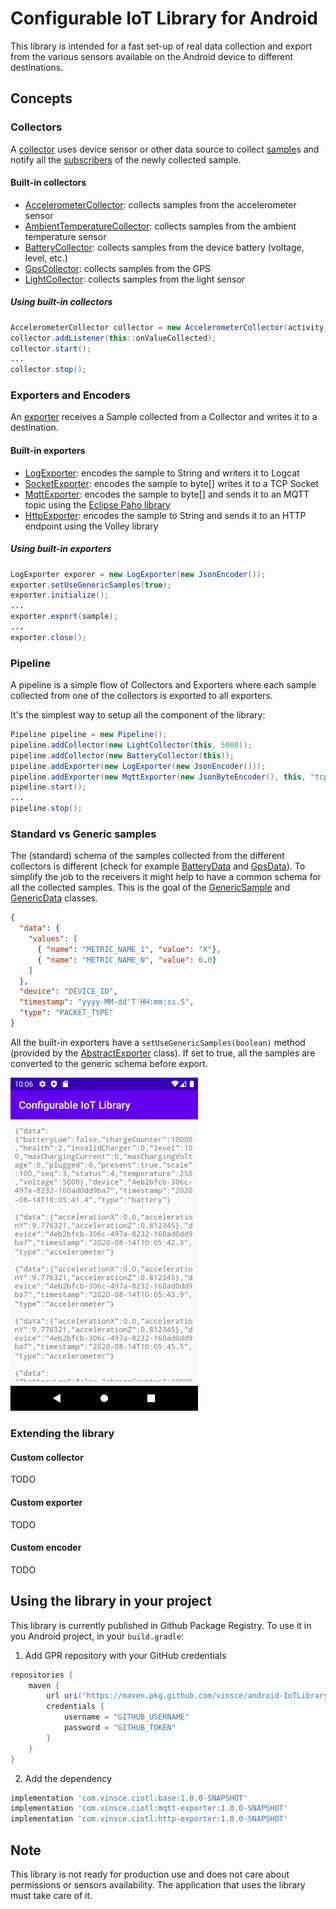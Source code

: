 # Configurable IoT Library for Android
This library is intended for a fast set-up of real data collection and export from the various sensors available on the Android device to different destinations.

## Concepts

### Collectors
A [collector](library/base/src/main/java/me/vinsce/ciotl/collectors/Collector.java) uses device sensor or other data source to collect [sample](library/base/src/main/java/me/vinsce/ciotl/model/samples/Sample.java)s and notify all the [subscribers](library/base/src/main/java/me/vinsce/ciotl/collectors/CollectorListener.java) of the newly collected sample.

#### Built-in collectors
- [AccelerometerCollector](library/base/src/main/java/me/vinsce/ciotl/collectors/AccelerometerCollector.java): collects samples from the accelerometer sensor
- [AmbientTemperatureCollector](library/base/src/main/java/me/vinsce/ciotl/collectors/AmbientTemperatureCollector.java): collects samples from the ambient temperature sensor
- [BatteryCollector](library/base/src/main/java/me/vinsce/ciotl/collectors/BatteryCollector.java): collects samples from the device battery (voltage, level, etc.)
- [GpsCollector](library/base/src/main/java/me/vinsce/ciotl/collectors/GpsCollector.java): collects samples from the GPS
- [LightCollector](library/base/src/main/java/me/vinsce/ciotl/collectors/LightCollector.java): collects samples from the light sensor

##### Using built-in collectors
```java
AccelerometerCollector collector = new AccelerometerCollector(activity, 1000);
collector.addListener(this::onValueCollected);
collector.start();
...
collector.stop();
```

### Exporters and Encoders
An [exporter](library/base/src/main/java/me/vinsce/ciotl/exporters/Exporter.java) receives a Sample collected from a Collector and writes it to a destination.

#### Built-in exporters
- [LogExporter](library/base/src/main/java/me/vinsce/ciotl/exporters/LogExporter.java): encodes the sample to String and writers it to Logcat
- [SocketExporter](library/base/src/main/java/me/vinsce/ciotl/exporters/SocketExporter.java): encodes the sample to byte[] writes it to a TCP Socket
- [MqttExporter](library/mqtt-exporter/src/main/java/me/vinsce/ciotl/mqtt/exporters/MqttExporter.java): encodes the sample to byte[] and sends it to an MQTT topic using the [Eclipse Paho library](https://github.com/eclipse/paho.mqtt.android)
- [HttpExporter](library/http-exporter/src/main/java/me/vinsce/ciotl/http/exporters/HttpExporter.java): encodes the sample to String and sends it to an HTTP endpoint using the Volley library

##### Using built-in exporters
```java
LogExporter exporer = new LogExporter(new JsonEncoder());
exporter.setUseGenericSamples(true);
exporter.initialize();
...
exporter.export(sample);
...
exporter.close();
```

### Pipeline
A pipeline is a simple flow of Collectors and Exporters where each sample collected from one of the collectors is exported to all exporters.

It's the simplest way to setup all the component of the library:

```java
Pipeline pipeline = new Pipeline();
pipeline.addCollector(new LightCollector(this, 5000));
pipeline.addCollector(new BatteryCollector(this));
pipeline.addExporter(new LogExporter(new JsonEncoder()));
pipeline.addExporter(new MqttExporter(new JsonByteEncoder(), this, "tcp://host:port", topic, clientName));
pipeline.start();
...
pipeline.stop();
```

### Standard vs Generic samples
The (standard) schema of the samples collected from the different collectors is different (check for example [BatteryData](library/base/src/main/java/me/vinsce/ciotl/model/sensors/BatteryData.java) and [GpsData](library/base/src/main/java/me/vinsce/ciotl/model/sensors/GpsData.java)).
To simplify the job to the receivers it might help to have a common schema for all the collected samples. This is the goal of the [GenericSample](library/base/src/main/java/me/vinsce/ciotl/model/samples/GenericSample.java) and [GenericData](library/base/src/main/java/me/vinsce/ciotl/model/sensors/GenericData.java) classes.

```json
{
  "data": {
    "values": [
      { "name": "METRIC_NAME_1", "value": "X"},
      { "name": "METRIC_NAME_N", "value": 0.0}
    ]
  },
  "device": "DEVICE_ID",
  "timestamp": "yyyy-MM-dd'T'HH:mm:ss.S",
  "type": "PACKET_TYPE"
}
```

All the built-in exporters have a `setUseGenericSamples(boolean)` method (provided by the [AbstractExporter](library/base/src/main/java/me/vinsce/ciotl/exporters/AbstractExporter.java) class). If set to true, all the samples are converted to the generic schema before export.

<img src="imgs/sample_project_logview.png" width=300>

### Extending the library
#### Custom collector
TODO
#### Custom exporter
TODO
#### Custom encoder
TODO
 
## Using the library in your project
This library is currently published in Github Package Registry.
To use it in you Android project, in your `build.gradle`:

1. Add GPR repository with your GitHub credentials
```groovy
repositories {
    maven {
        url uri("https://maven.pkg.github.com/vinsce/android-IoTLibrary")
        credentials {
            username = "GITHUB_USERNAME"
            password = "GITHUB_TOKEN"
        }
    }
}
```

2. Add the dependency
```groovy
implementation 'com.vinsce.ciotl:base:1.0.0-SNAPSHOT'
implementation 'com.vinsce.ciotl:mqtt-exporter:1.0.0-SNAPSHOT'
implementation 'com.vinsce.ciotl:http-exporter:1.0.0-SNAPSHOT'
```

## Note
This library is not ready for production use and does not care about permissions or sensors availability. The application that uses the library must take care of it.